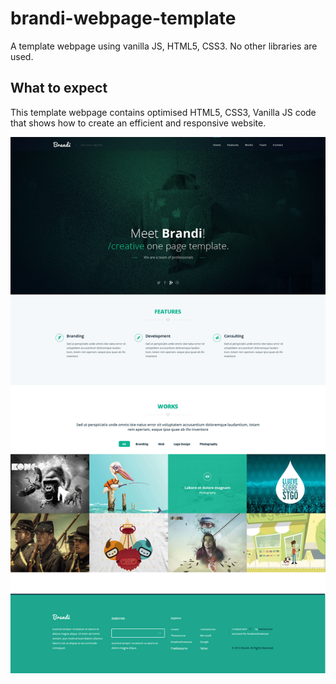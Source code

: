 # brandi-webpage-template
A template webpage using vanilla JS, HTML5, CSS3. No other libraries are used.

<h2>What to expect</h2>
<p>This template webpage contains optimised HTML5, CSS3, Vanilla JS code that shows how to create an efficient and responsive website.</p>

![image](https://github.com/Pancham97/brandi-webpage-template/blob/master/Bandi-LandingPage.jpg)
